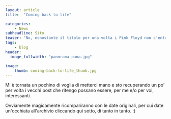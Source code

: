 ```yaml
---
layout: article
title:  "Coming back to life"

categories:
    - News
subheadline: Sito
teaser: "No, nonostante il titolo per una volta i Pink Floyd non c'entrano: mi riferisco a questo blog."
tags:
    - blog
header:
  image_fullwidth: "panorama-pana.jpg"

image:
    thumb: coming-back-to-life_thumb.jpg
---
```

Mi è tornata un pochino di voglia di metterci mano e sto recuperando un po' per volta i vecchi post che ritengo possano essere, per me e/o per voi, interessanti.

Ovviamente magicamente ricompariranno con le date originali, per cui date un'occhiata all'archivio cliccando qui sotto, di tanto in tanto. :)

